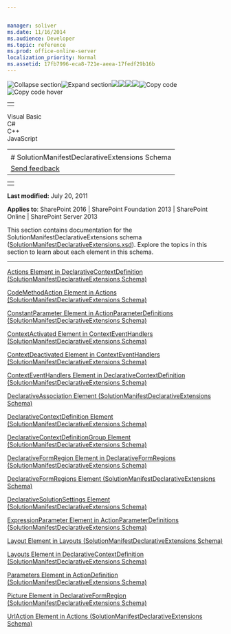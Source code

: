 ```yaml
---


manager: soliver
ms.date: 11/16/2014
ms.audience: Developer
ms.topic: reference
ms.prod: office-online-server
localization_priority: Normal
ms.assetid: 17fb7996-eca8-721e-aeea-17fedf29b16b
---
```


![Collapse
section](../icons/collapse_all.gif "Collapse section")![Expand
section](../icons/expand_all.gif "Expand section")![](../icons/collapse_all.gif)![](../icons/expand_all.gif)![](../icons/dropdown.gif)![](../icons/dropdownHover.gif)![Copy
code](../icons/copycode.gif "Copy code")![Copy code
hover](../icons/copycodeHighlight.gif "Copy code hover")
<table>
<tbody>
<tr class="odd">
<td align="left"></td>
</tr>
</tbody>
</table>

Visual Basic  
C\#  
C++  
JavaScript  

<table>
<tbody>
<tr class="odd">
<td align="left"><span id="runningHeaderText"></span></td>
</tr>
<tr class="even">
<td align="left"># SolutionManifestDeclarativeExtensions Schema</td>
</tr>
<tr class="odd">
<td align="left"><span id="headfeedbackarea" class="feedbackhead"><a href="javascript:SubmitFeedback(&#39;docthis@Microsoft.com&#39;,&#39;&#39;,&#39;&#39;,&#39;&#39;,&#39;1.0.18082.1225&#39;,&#39;%0\dThank%20you%20for%20your%20feedback.%20The%20developer%20writing%20teams%20use%20your%20feedback%20to%20improve%20documentation.%20While%20we%20are%20reviewing%20your%20feedback,%20we%20may%20send%20you%20e-mail%20to%20ask%20for%20clarification%20or%20feedback%20on%20a%20solution.%20We%20do%20not%20use%20your%20e-mail%20address%20for%20any%20other%20purpose%20and%20we%20delete%20it%20after%20we%20finish%20our%20review.%0\AFor%20further%20information%20about%20the%20privacy%20policies%20of%20Microsoft,%20please%20see%20http://privacy.microsoft.com/en-us/default.aspx.%0\A%0\d&#39;,&#39;Customer%20feedback&#39;);">Send feedback</a></span></td>
</tr>
</tbody>
</table>

<table>
<colgroup>
<col width="100%" />
</colgroup>
<tbody>
<tr class="odd">
<td align="left"></td>
</tr>
</tbody>
</table>

**Last modified:** July 20, 2011

**Applies to**: SharePoint 2016 | SharePoint Foundation 2013 |
SharePoint Online | SharePoint Server 2013

This section contains documentation for the <span
class="keyword">SolutionManifestDeclarativeExtensions</span> schema
([SolutionManifestDeclarativeExtensions.xsd](http://schemas.microsoft.com/office/2009/05/BusinessApplications/Manifest/DeclarativeExtensions/)).
Explore the topics in this section to learn about each element in this
schema.


--------------------------------------------------------------------------------------------------------------------------------------------------------------------------------------------------------------

<span sdata="link">[Actions Element in DeclarativeContextDefinition
(SolutionManifestDeclarativeExtensions
Schema)](actions-element-in-declarativecontextdefinition-solutionmanifestdeclarativeexten.htm)</span>

<span sdata="link">[CodeMethodAction Element in Actions
(SolutionManifestDeclarativeExtensions
Schema)](codemethodaction-element-in-actions-solutionmanifestdeclarativeextensions-schema.htm)</span>

<span sdata="link">[ConstantParameter Element in
ActionParameterDefinitions (SolutionManifestDeclarativeExtensions
Schema)](constantparameter-element-in-actionparameterdefinitions-solutionmanifestdeclarat.htm)</span>

<span sdata="link">[ContextActivated Element in ContextEventHandlers
(SolutionManifestDeclarativeExtensions
Schema)](contextactivated-element-in-contexteventhandlers-solutionmanifestdeclarativeexte.htm)</span>

<span sdata="link">[ContextDeactivated Element in ContextEventHandlers
(SolutionManifestDeclarativeExtensions
Schema)](contextdeactivated-element-in-contexteventhandlers-solutionmanifestdeclarativeex.htm)</span>

<span sdata="link">[ContextEventHandlers Element in
DeclarativeContextDefinition (SolutionManifestDeclarativeExtensions
Schema)](contexteventhandlers-element-in-declarativecontextdefinition-solutionmanifestdec.htm)</span>

<span sdata="link">[DeclarativeAssociation Element
(SolutionManifestDeclarativeExtensions
Schema)](declarativeassociation-element-solutionmanifestdeclarativeextensions-schema.htm)</span>

<span sdata="link">[DeclarativeContextDefinition Element
(SolutionManifestDeclarativeExtensions
Schema)](declarativecontextdefinition-element-solutionmanifestdeclarativeextensions-schem.htm)</span>

<span sdata="link">[DeclarativeContextDefinitionGroup Element
(SolutionManifestDeclarativeExtensions
Schema)](declarativecontextdefinitiongroup-element-solutionmanifestdeclarativeextensions.htm)</span>

<span sdata="link">[DeclarativeFormRegion Element in
DeclarativeFormRegions (SolutionManifestDeclarativeExtensions
Schema)](declarativeformregion-element-in-declarativeformregions-solutionmanifestdeclarat.htm)</span>

<span sdata="link">[DeclarativeFormRegions Element
(SolutionManifestDeclarativeExtensions
Schema)](declarativeformregions-element-solutionmanifestdeclarativeextensions-schema.htm)</span>

<span sdata="link">[DeclarativeSolutionSettings Element
(SolutionManifestDeclarativeExtensions
Schema)](declarativesolutionsettings-element-solutionmanifestdeclarativeextensions-schema.htm)</span>

<span sdata="link">[ExpressionParameter Element in
ActionParameterDefinitions (SolutionManifestDeclarativeExtensions
Schema)](expressionparameter-element-in-actionparameterdefinitions-solutionmanifestdeclar.htm)</span>

<span sdata="link">[Layout Element in Layouts
(SolutionManifestDeclarativeExtensions
Schema)](layout-element-in-layouts-solutionmanifestdeclarativeextensions-schema.htm)</span>

<span sdata="link">[Layouts Element in DeclarativeContextDefinition
(SolutionManifestDeclarativeExtensions
Schema)](layouts-element-in-declarativecontextdefinition-solutionmanifestdeclarativeexten.htm)</span>

<span sdata="link">[Parameters Element in ActionDefinition
(SolutionManifestDeclarativeExtensions
Schema)](parameters-element-in-actiondefinition-solutionmanifestdeclarativeextensions-sch.htm)</span>

<span sdata="link">[Picture Element in DeclarativeFormRegion
(SolutionManifestDeclarativeExtensions
Schema)](picture-element-in-declarativeformregion-solutionmanifestdeclarativeextensions-s.htm)</span>

<span sdata="link">[UrlAction Element in Actions
(SolutionManifestDeclarativeExtensions
Schema)](urlaction-element-in-actions-solutionmanifestdeclarativeextensions-schema.htm)</span>








